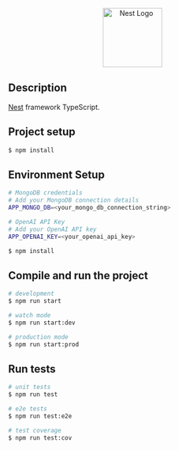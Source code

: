 <p align="center">
  <a href="http://nestjs.com/" target="blank"><img src="https://nestjs.com/img/logo-small.svg" width="120" alt="Nest Logo" /></a>
</p>

## Description

[Nest](https://github.com/nestjs/nest) framework TypeScript.

## Project setup

```bash
$ npm install
```

## Environment Setup
```bash
# MongoDB credentials
# Add your MongoDB connection details
APP_MONGO_DB=<your_mongo_db_connection_string>

# OpenAI API Key
# Add your OpenAI API key
APP_OPENAI_KEY=<your_openai_api_key>
```

```bash
$ npm install
```

## Compile and run the project

```bash
# development
$ npm run start

# watch mode
$ npm run start:dev

# production mode
$ npm run start:prod
```

## Run tests

```bash
# unit tests
$ npm run test

# e2e tests
$ npm run test:e2e

# test coverage
$ npm run test:cov
```
